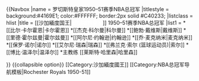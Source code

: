 {{Navbox
|name = 罗切斯特皇家1950–51赛季NBA总冠军
|titlestyle = background:#4169E1; color:#FFFFFF;  border:2px solid #C40233;
|listclass = hlist
|title = [[沙加緬度国王|<span style="color: #FFFFFF">罗切斯特皇家</span>]] 1950–51赛季NBA总冠军
|list1 = 
*[[比尔·卡尔霍恩|卡尔霍恩]]
*[[杰克·科尔曼|科尔曼]]
*[[鲍勃·戴维斯|戴维斯]]
*[[里德·霍尔兹曼|霍尔兹曼]]
*[[阿尔尼·约翰逊|约翰逊]]
*[[乔·麦克纳米|麦克纳米]]
*[[保罗·诺尔|诺尔]]
*[[艾尔尼·瑞森|瑞森]]
*[[弗兰克·索尔 (篮球运动员)|索尔]]
*[[博比·温泽尔|温泽尔]]
*主教练 [[莱斯特·哈里森|哈里森]]
</div>
}}<noinclude>
{{collapsible option}}
[[Category:沙加緬度國王]]
[[Category:NBA总冠军导航模板|Rochester Royals 1950-51]]
</noinclude>